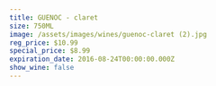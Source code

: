 ```yaml
---
title: GUENOC - claret
size: 750ML
image: /assets/images/wines/guenoc-claret (2).jpg
reg_price: $10.99
special_price: $8.99
expiration_date: 2016-08-24T00:00:00.000Z
show_wine: false
---
```



